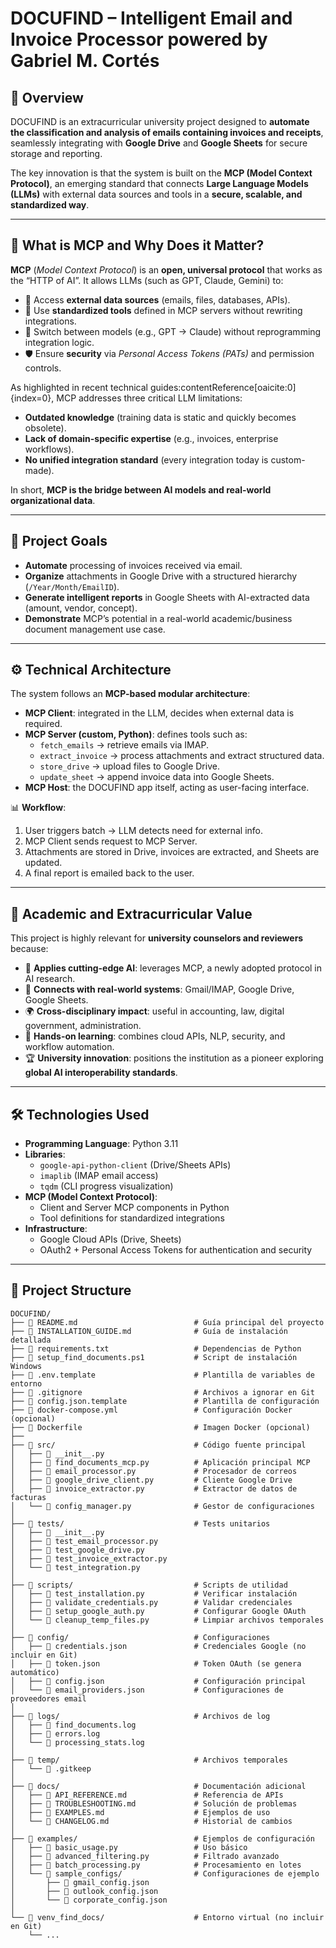 ﻿# DOCUFIND – Intelligent Email and Invoice Processor powered by Gabriel M. Cortés

## 🚀 Overview
DOCUFIND is an extracurricular university project designed to **automate the classification and analysis of emails containing invoices and receipts**, seamlessly integrating with **Google Drive** and **Google Sheets** for secure storage and reporting.  

The key innovation is that the system is built on the **MCP (Model Context Protocol)**, an emerging standard that connects **Large Language Models (LLMs)** with external data sources and tools in a **secure, scalable, and standardized way**.

---

## 🔑 What is MCP and Why Does it Matter?
**MCP** (*Model Context Protocol*) is an **open, universal protocol** that works as the “HTTP of AI”. It allows LLMs (such as GPT, Claude, Gemini) to:

- 📂 Access **external data sources** (emails, files, databases, APIs).  
- 🔧 Use **standardized tools** defined in MCP servers without rewriting integrations.  
- 🔄 Switch between models (e.g., GPT → Claude) without reprogramming integration logic.  
- 🛡️ Ensure **security** via *Personal Access Tokens (PATs)* and permission controls.  

As highlighted in recent technical guides:contentReference[oaicite:0]{index=0}, MCP addresses three critical LLM limitations:
- **Outdated knowledge** (training data is static and quickly becomes obsolete).  
- **Lack of domain-specific expertise** (e.g., invoices, enterprise workflows).  
- **No unified integration standard** (every integration today is custom-made).  

In short, **MCP is the bridge between AI models and real-world organizational data**.

---

## 🎯 Project Goals
- **Automate** processing of invoices received via email.  
- **Organize** attachments in Google Drive with a structured hierarchy (`/Year/Month/EmailID`).  
- **Generate intelligent reports** in Google Sheets with AI-extracted data (amount, vendor, concept).  
- **Demonstrate** MCP’s potential in a real-world academic/business document management use case.  

---

## ⚙️ Technical Architecture
The system follows an **MCP-based modular architecture**:

- **MCP Client**: integrated in the LLM, decides when external data is required.  
- **MCP Server (custom, Python)**: defines tools such as:  
  - `fetch_emails` → retrieve emails via IMAP.  
  - `extract_invoice` → process attachments and extract structured data.  
  - `store_drive` → upload files to Google Drive.  
  - `update_sheet` → append invoice data into Google Sheets.  
- **MCP Host**: the DOCUFIND app itself, acting as user-facing interface.  

📊 **Workflow**:
1. User triggers batch → LLM detects need for external info.  
2. MCP Client sends request to MCP Server.  
3. Attachments are stored in Drive, invoices are extracted, and Sheets are updated.  
4. A final report is emailed back to the user.  

---

## 🏫 Academic and Extracurricular Value
This project is highly relevant for **university counselors and reviewers** because:  
- 🔬 **Applies cutting-edge AI**: leverages MCP, a newly adopted protocol in AI research.  
- 📡 **Connects with real-world systems**: Gmail/IMAP, Google Drive, Google Sheets.  
- 🌍 **Cross-disciplinary impact**: useful in accounting, law, digital government, administration.  
- 🧩 **Hands-on learning**: combines cloud APIs, NLP, security, and workflow automation.  
- 🏆 **University innovation**: positions the institution as a pioneer exploring **global AI interoperability standards**.

---

## 🛠️ Technologies Used
- **Programming Language**: Python 3.11  
- **Libraries**:  
  - `google-api-python-client` (Drive/Sheets APIs)  
  - `imaplib` (IMAP email access)  
  - `tqdm` (CLI progress visualization)  
- **MCP (Model Context Protocol)**:  
  - Client and Server MCP components in Python  
  - Tool definitions for standardized integrations  
- **Infrastructure**:  
  - Google Cloud APIs (Drive, Sheets)  
  - OAuth2 + Personal Access Tokens for authentication and security  

---

## 📂 Project Structure

```
DOCUFIND/
├── 📄 README.md                          # Guía principal del proyecto
├── 📄 INSTALLATION_GUIDE.md              # Guía de instalación detallada
├── 📄 requirements.txt                   # Dependencias de Python
├── 📄 setup_find_documents.ps1           # Script de instalación Windows
├── 📄 .env.template                      # Plantilla de variables de entorno
├── 📄 .gitignore                         # Archivos a ignorar en Git
├── 📄 config.json.template               # Plantilla de configuración
├── 📄 docker-compose.yml                 # Configuración Docker (opcional)
├── 📄 Dockerfile                         # Imagen Docker (opcional)
├── 
├── 📂 src/                               # Código fuente principal
│   ├── 📄 __init__.py
│   ├── 📄 find_documents_mcp.py          # Aplicación principal MCP
│   ├── 📄 email_processor.py             # Procesador de correos
│   ├── 📄 google_drive_client.py         # Cliente Google Drive
│   ├── 📄 invoice_extractor.py           # Extractor de datos de facturas
│   └── 📄 config_manager.py              # Gestor de configuraciones
│   
├── 📂 tests/                             # Tests unitarios
│   ├── 📄 __init__.py
│   ├── 📄 test_email_processor.py
│   ├── 📄 test_google_drive.py
│   ├── 📄 test_invoice_extractor.py
│   └── 📄 test_integration.py
│   
├── 📂 scripts/                           # Scripts de utilidad
│   ├── 📄 test_installation.py           # Verificar instalación
│   ├── 📄 validate_credentials.py        # Validar credenciales
│   ├── 📄 setup_google_auth.py           # Configurar Google OAuth
│   └── 📄 cleanup_temp_files.py          # Limpiar archivos temporales
│   
├── 📂 config/                            # Configuraciones
│   ├── 📄 credentials.json               # Credenciales Google (no incluir en Git)
│   ├── 📄 token.json                     # Token OAuth (se genera automático)
│   ├── 📄 config.json                    # Configuración principal
│   └── 📄 email_providers.json           # Configuraciones de proveedores email
│   
├── 📂 logs/                              # Archivos de log
│   ├── 📄 find_documents.log
│   ├── 📄 errors.log
│   └── 📄 processing_stats.log
│   
├── 📂 temp/                              # Archivos temporales
│   └── 📄 .gitkeep
│   
├── 📂 docs/                              # Documentación adicional
│   ├── 📄 API_REFERENCE.md               # Referencia de APIs
│   ├── 📄 TROUBLESHOOTING.md             # Solución de problemas
│   ├── 📄 EXAMPLES.md                    # Ejemplos de uso
│   └── 📄 CHANGELOG.md                   # Historial de cambios
│   
├── 📂 examples/                          # Ejemplos de configuración
│   ├── 📄 basic_usage.py                 # Uso básico
│   ├── 📄 advanced_filtering.py          # Filtrado avanzado
│   ├── 📄 batch_processing.py            # Procesamiento en lotes
│   └── 📂 sample_configs/                # Configuraciones de ejemplo
│       ├── 📄 gmail_config.json
│       ├── 📄 outlook_config.json
│       └── 📄 corporate_config.json
│   
└── 📂 venv_find_docs/                    # Entorno virtual (no incluir en Git)
    └── ...
```
